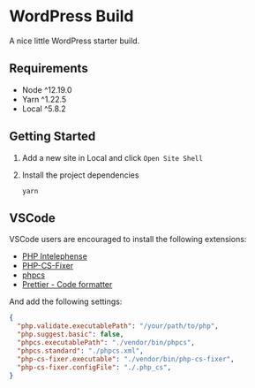 # WordPress Build

A nice little WordPress starter build.

## Requirements

- Node ^12.19.0
- Yarn ^1.22.5
- Local ^5.8.2

## Getting Started

1.  Add a new site in Local and click `Open Site Shell`

2.  Install the project dependencies

        yarn

## VSCode

VSCode users are encouraged to install the following extensions:

* [PHP Intelephense](https://marketplace.visualstudio.com/items?itemName=bmewburn.vscode-intelephense-client)
* [PHP-CS-Fixer](https://marketplace.visualstudio.com/items?itemName=junstyle.php-cs-fixer)
* [phpcs](https://marketplace.visualstudio.com/items?itemName=ikappas.phpcs)
* [Prettier - Code formatter](https://marketplace.visualstudio.com/items?itemName=esbenp.prettier-vscode)

And add the following settings:

```json
{
  "php.validate.executablePath": "/your/path/to/php",
  "php.suggest.basic": false,
  "phpcs.executablePath": "./vendor/bin/phpcs",
  "phpcs.standard": "./phpcs.xml",
  "php-cs-fixer.executable": "./vendor/bin/php-cs-fixer",
  "php-cs-fixer.configFile": "./.php_cs",
}
```
